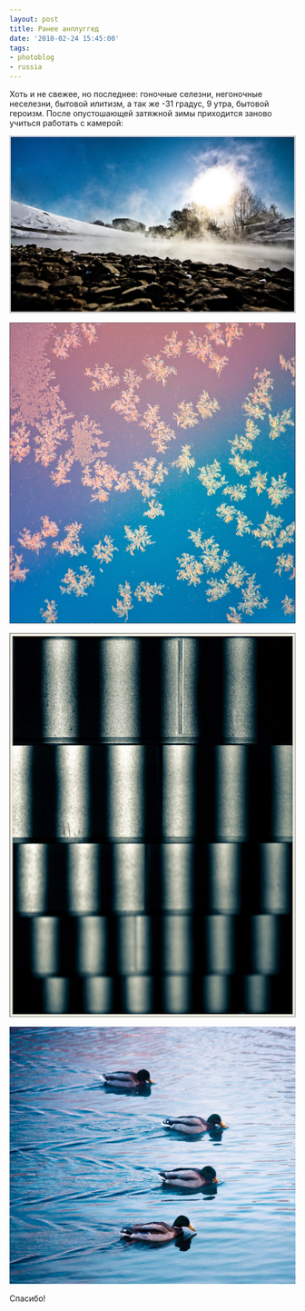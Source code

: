 ```yaml
---
layout: post
title: Ранее анплуггед
date: '2010-02-24 15:45:00'
tags:
- photoblog
- russia
---
```


Хоть и не свежее,&nbsp;но последнее: гоночные селезни, негоночные неселезни, бытовой илитизм, а так же -31 градус, 9 утра, бытовой героизм. После опустошающей затяжной зимы приходится заново учиться работать с камерой:

![Fog on the water, Дмитрий Афонин, 2010](/assets/images/2017/09/IMG_7788-2.jpg)

![Pretty in frost, Дмитрий Афонин, 2010](/assets/images/2017/09/IMG_6224_1.jpg)

![Strayway, Дмитрий Афонин, 2010](/assets/images/2017/09/IMG_6358-Edit1.jpg)

![Duckrace, Дмитрий Афонин, 2010](/assets/images/2017/09/IMG_6173-3.jpg)

Спасибо!

